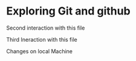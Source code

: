 # Exploring Git and github

Second interaction with this file

Third Ineraction with this file

Changes on local Machine
